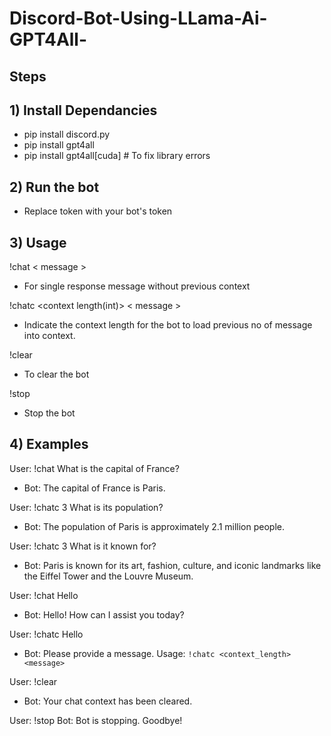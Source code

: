 # Discord-Bot-Using-LLama-Ai-GPT4All-


**Steps**
--------------------------
**1) Install Dependancies**
--------------------------
- pip install discord.py
- pip install gpt4all
- pip install gpt4all[cuda]      # To fix library errors

**2) Run the bot**
--------------------------
- Replace token with your bot's token



**3) Usage**
--------------------------
 !chat < message >
- For single response message without previous context

 !chatc <context length(int)> < message > 
- Indicate the context length for the bot to load previous no of message into context.

 !clear
- To clear the bot

 !stop
- Stop the bot


**4) Examples**
--------------------------
  User: !chat What is the capital of France?
  - Bot: The capital of France is Paris.
  
  User: !chatc 3 What is its population?
  - Bot: The population of Paris is approximately 2.1 million people.
  
  User: !chatc 3 What is it known for?
  - Bot: Paris is known for its art, fashion, culture, and iconic landmarks like the Eiffel Tower and the Louvre Museum.
  
  User: !chat Hello
  - Bot: Hello! How can I assist you today?
  
  User: !chatc Hello
  - Bot: Please provide a message. Usage: `!chatc <context_length> <message>`
  
  User: !clear
  - Bot: Your chat context has been cleared.

  User: !stop
  Bot: Bot is stopping. Goodbye!
